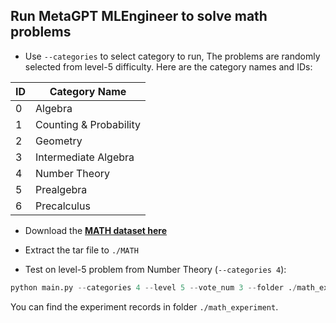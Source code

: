 
## Run MetaGPT MLEngineer to solve math problems

- Use `--categories` to select category to run, The problems are randomly selected from level-5 difficulty. Here are the category names and IDs:

| ID | Category Name            |
|----|--------------------------|
| 0  | Algebra                  |
| 1  | Counting & Probability   |
| 2  | Geometry                 |
| 3  | Intermediate Algebra     |
| 4  | Number Theory            |
| 5  | Prealgebra               |
| 6  | Precalculus              |


- Download the [**MATH dataset here**](https://people.eecs.berkeley.edu/~hendrycks/MATH.tar)


- Extract the tar file to `./MATH`

  
- Test on level-5 problem from Number Theory (`--categories 4`):

```python
python main.py --categories 4 --level 5 --vote_num 3 --folder ./math_experiment --dataset_path ./MATH
```
You can find the experiment records in folder `./math_experiment`.

